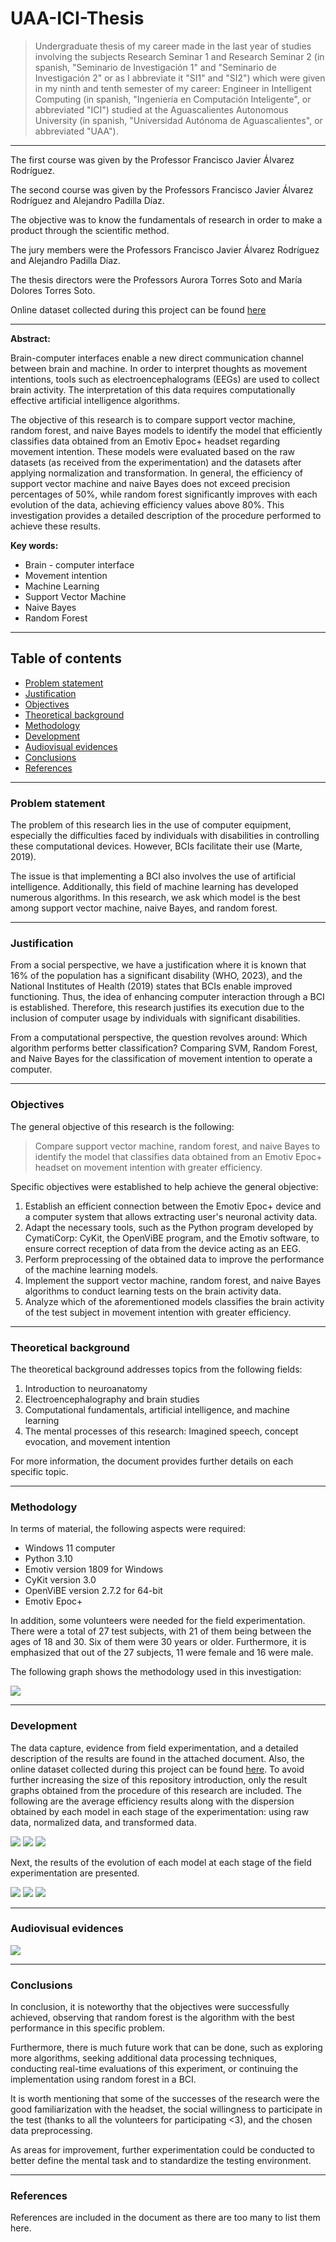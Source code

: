 # UAA-ICI-Thesis

> Undergraduate thesis of my career made in the last year of studies involving the subjects Research Seminar 1 and Research Seminar 2 (in spanish, "Seminario de Investigación 1" and "Seminario de Investigación 2" or as I abbreviate it "SI1" and "SI2") which were given in my ninth and tenth semester of my career: Engineer in Intelligent Computing (in spanish, "Ingeniería en Computación Inteligente", or abbreviated "ICI") studied at the Aguascalientes Autonomous University (in spanish, "Universidad Autónoma de Aguascalientes", or abbreviated "UAA").

---

The first course was given by the Professor Francisco Javier Álvarez Rodríguez.

The second course was given by the Professors Francisco Javier Álvarez Rodríguez and Alejandro Padilla Díaz.

The objective was to know the fundamentals of research in order to make a product through the scientific method.

The jury members were the Professors Francisco Javier Álvarez Rodríguez and Alejandro Padilla Díaz.

The thesis directors were the Professors Aurora Torres Soto and María Dolores Torres Soto.

Online dataset collected during this project can be found [here](https://www.kaggle.com/datasets/joulespinozasanchez/emotiv-epoc-data-extraction)

---

**Abstract:**

Brain-computer interfaces enable a new direct communication channel between brain and machine. In order to interpret thoughts as movement intentions, tools such as electroencephalograms (EEGs) are used to collect brain activity. The interpretation of this data requires computationally effective artificial intelligence algorithms.

The objective of this research is to compare support vector machine, random forest, and naive Bayes models to identify the model that efficiently classifies data obtained from an Emotiv Epoc+ headset regarding movement intention. These models were evaluated based on the raw datasets (as received from the experimentation) and the datasets after applying normalization and transformation. In general, the efficiency of support vector machine and naive Bayes does not exceed precision percentages of 50%, while random forest significantly improves with each evolution of the data, achieving efficiency values above 80%. This investigation provides a detailed description of the procedure performed to achieve these results.

**Key words:**

- Brain - computer interface
- Movement intention
- Machine Learning
- Support Vector Machine
- Naive Bayes
- Random Forest

---

## Table of contents

- [Problem statement](#problem-statement)
- [Justification](#justification)
- [Objectives](#objectives)
- [Theoretical background](#theoretical-background)
- [Methodology](#methodology)
- [Development](#development)
- [Audiovisual evidences](#audiovisual-evidences)
- [Conclusions](#conclusions)
- [References](#references)

---

### Problem statement

The problem of this research lies in the use of computer equipment, especially the difficulties faced by individuals with disabilities in controlling these computational devices. However, BCIs facilitate their use (Marte, 2019).

The issue is that implementing a BCI also involves the use of artificial intelligence. Additionally, this field of machine learning has developed numerous algorithms. In this research, we ask which model is the best among support vector machine, naive Bayes, and random forest.

---

### Justification

From a social perspective, we have a justification where it is known that 16% of the population has a significant disability (WHO, 2023), and the National Institutes of Health (2019) states that BCIs enable improved functioning. Thus, the idea of enhancing computer interaction through a BCI is established. Therefore, this research justifies its execution due to the inclusion of computer usage by individuals with significant disabilities.

From a computational perspective, the question revolves around: Which algorithm performs better classification? Comparing SVM, Random Forest, and Naive Bayes for the classification of movement intention to operate a computer.

---

### Objectives

The general objective of this research is the following:

>Compare support vector machine, random forest, and naive Bayes to identify the model that classifies data obtained from an Emotiv Epoc+ headset on movement intention with greater efficiency.

Specific objectives were established to help achieve the general objective:

1. Establish an efficient connection between the Emotiv Epoc+ device and a computer system that allows extracting user's neuronal activity data.
2. Adapt the necessary tools, such as the Python program developed by CymatiCorp: CyKit, the OpenViBE program, and the Emotiv software, to ensure correct reception of data from the device acting as an EEG.
3. Perform preprocessing of the obtained data to improve the performance of the machine learning models.
4. Implement the support vector machine, random forest, and naive Bayes algorithms to conduct learning tests on the brain activity data.
5. Analyze which of the aforementioned models classifies the brain activity of the test subject in movement intention with greater efficiency.

---

### Theoretical background

The theoretical background addresses topics from the following fields:

1. Introduction to neuroanatomy
2. Electroencephalography and brain studies
3. Computational fundamentals, artificial intelligence, and machine learning
4. The mental processes of this research: Imagined speech, concept evocation, and movement intention

For more information, the document provides further details on each specific topic.

---

### Methodology

In terms of material, the following aspects were required:

- Windows 11 computer
- Python 3.10
- Emotiv version 1809 for Windows
- CyKit version 3.0
- OpenViBE version 2.7.2 for 64-bit
- Emotiv Epoc+

In addition, some volunteers were needed for the field experimentation. There were a total of 27 test subjects, with 21 of them being between the ages of 18 and 30. Six of them were 30 years or older. Furthermore, it is emphasized that out of the 27 subjects, 11 were female and 16 were male.

The following graph shows the methodology used in this investigation:

<img src="images/methodology-graph.png">

---

### Development

The data capture, evidence from field experimentation, and a detailed description of the results are found in the attached document. Also, the online dataset collected during this project can be found [here](https://www.kaggle.com/datasets/joulespinozasanchez/emotiv-epoc-data-extraction). To avoid further increasing the size of this repository introduction, only the result graphs obtained from the procedure of this research are included.
The following are the average efficiency results along with the dispersion obtained by each model in each stage of the experimentation: using raw data, normalized data, and transformed data.

<img src="images/comparison-1.jpg">

<img src="images/comparison-2.jpg">

<img src="images/comparison-3.jpg">

Next, the results of the evolution of each model at each stage of the field experimentation are presented.

<img src="images/evolution-1.jpg">

<img src="images/evolution-2.jpg">

<img src="images/evolution-3.jpg">

---

### Audiovisual evidences

[<img src="images/video.png">](https://www.youtube.com/watch?v=ceM5t5VvC6g)

---

### Conclusions

In conclusion, it is noteworthy that the objectives were successfully achieved, observing that random forest is the algorithm with the best performance in this specific problem.

Furthermore, there is much future work that can be done, such as exploring more algorithms, seeking additional data processing techniques, conducting real-time evaluations of this experiment, or continuing the implementation using random forest in a BCI.

It is worth mentioning that some of the successes of the research were the good familiarization with the headset, the social willingness to participate in the test (thanks to all the volunteers for participating <3), and the chosen data preprocessing.

As areas for improvement, further experimentation could be conducted to better define the mental task and to standardize the testing environment.

---

### References

References are included in the document as there are too many to list them here.

